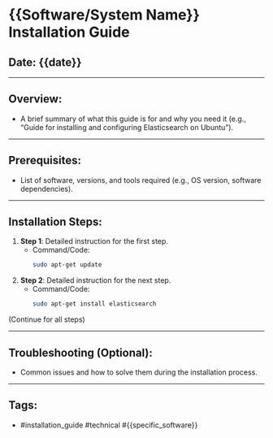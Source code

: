 # {{Software/System Name}} Installation Guide

## Date: {{date}}

---

## Overview:
- A brief summary of what this guide is for and why you need it (e.g., “Guide for installing and configuring Elasticsearch on Ubuntu”).

---

## Prerequisites:
- List of software, versions, and tools required (e.g., OS version, software dependencies).

---

## Installation Steps:
1. **Step 1**: Detailed instruction for the first step.
   - Command/Code:
     ```bash
     sudo apt-get update
     ```
2. **Step 2**: Detailed instruction for the next step.
   - Command/Code:
     ```bash
     sudo apt-get install elasticsearch
     ```

(Continue for all steps)

---

## Troubleshooting (Optional):
- Common issues and how to solve them during the installation process.

---

## Tags:
- #installation_guide #technical #{{specific_software}}

